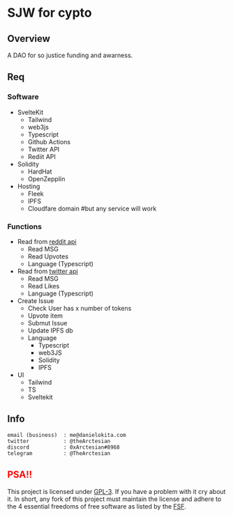 # SJW for cypto 

## Overview 
A DAO for so justice funding and awarness.

## Req

### Software 
- SvelteKit
    - Tailwind 
    - web3js 
    - Typescript
    - Github Actions 
    - Twitter API 
    - Rediit API 
- Solidity 
    - HardHat
    - OpenZepplin
- Hosting 
    - Fleek
    - IPFS
    - Cloudfare domain #but any service will work 

### Functions 
- Read from [reddit api](https://www.reddit.com/dev/api/)
    - Read MSG
    - Read Upvotes
    - Language (Typescript)
- Read from [twitter api](https://developer.twitter.com/en/docs/twitter-api)
    - Read MSG 
    - Read Likes 
    - Language (Typescript)
- Create Issue 
    - Check User has x number of tokens 
    - Upvote item 
    - Submut Issue
    - Update IPFS db 
    - Language 
        - Typescript
        - web3JS
        - Solidity
        - IPFS
- UI 
    - Tailwind
    - TS 
    - Sveltekit



## Info

```
email (business)  : me@danielokita.com
twitter           : @theArctesian
discord           : 0xArctesian#8968
telegram          : @TheArctesian
```
## <span style="color: red"> PSA!! </span>

This project is licensed under [GPL-3](https://www.gnu.org/licenses/quick-guide-gplv3.html). If you have a problem with it cry about it. In short, any fork of this project must maintain the license and adhere to the 4 essential freedoms of free software as listed by the [FSF](https://www.gnu.org/philosophy/free-sw.en.html).

